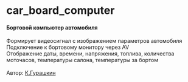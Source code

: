 # car_board_computer
#### Бортовой компьютер автомобиля</br>
Формирует видеосигнал с изображением параметров автомобиля</br>
Подключение к бортовому монитору через AV</br>
Отображение даты, времени, напряжения, топлива, количества моточасов, температуры салона, температуры за бортом</br>
</br>Автор: [К.Гурашкин](<https://github.com/CrockoMan>)
